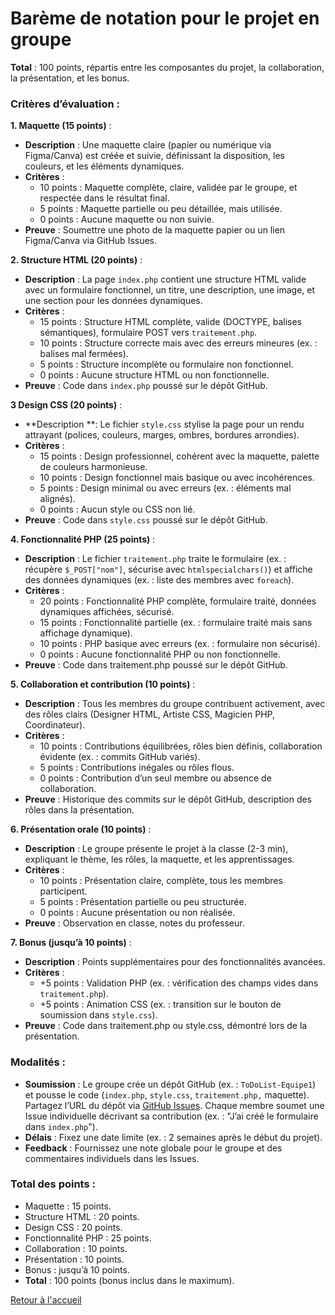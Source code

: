 # Barème de notation pour le projet en groupe

**Total** : 100 points, répartis entre les composantes du projet, la collaboration, la présentation, et les bonus.

### Critères d’évaluation :

**1. Maquette (15 points)** :

- **Description** : Une maquette claire (papier ou numérique via Figma/Canva) est créée et suivie, définissant la disposition, les couleurs, et les éléments dynamiques.
- **Critères** :
    - 10 points : Maquette complète, claire, validée par le groupe, et respectée dans le résultat final.
    - 5 points : Maquette partielle ou peu détaillée, mais utilisée.
    - 0 points : Aucune maquette ou non suivie.
- **Preuve** : Soumettre une photo de la maquette papier ou un lien Figma/Canva via GitHub Issues.

**2. Structure HTML (20 points)** :

- **Description** : La page `index.php` contient une structure HTML valide avec un formulaire fonctionnel, un titre, une description, une image, et une section pour les données dynamiques.
- **Critères** :
    - 15 points : Structure HTML complète, valide (DOCTYPE, balises sémantiques), formulaire POST vers `traitement.php`.
    - 10 points : Structure correcte mais avec des erreurs mineures (ex. : balises mal fermées).
    - 5 points : Structure incomplète ou formulaire non fonctionnel.
    - 0 points : Aucune structure HTML ou non fonctionnelle.
- **Preuve** : Code dans `index.php` poussé sur le dépôt GitHub.

**3 Design CSS (20 points)** :

- **Description **: Le fichier `style.css` stylise la page pour un rendu attrayant (polices, couleurs, marges, ombres, bordures arrondies).
- **Critères** :
    - 15 points : Design professionnel, cohérent avec la maquette, palette de couleurs harmonieuse.
    - 10 points : Design fonctionnel mais basique ou avec incohérences.
    - 5 points : Design minimal ou avec erreurs (ex. : éléments mal alignés).
    - 0 points : Aucun style ou CSS non lié.
- **Preuve** : Code dans `style.css` poussé sur le dépôt GitHub.

**4. Fonctionnalité PHP (25 points)** :

- **Description** : Le fichier `traitement.php` traite le formulaire (ex. : récupère `$_POST["nom"]`, sécurise avec `htmlspecialchars()`) et affiche des données dynamiques (ex. : liste des membres avec `foreach`).
- **Critères** :
    - 20 points : Fonctionnalité PHP complète, formulaire traité, données dynamiques affichées, sécurisé.
    - 15 points : Fonctionnalité partielle (ex. : formulaire traité mais sans affichage dynamique).
    - 10 points : PHP basique avec erreurs (ex. : formulaire non sécurisé).
    - 0 points : Aucune fonctionnalité PHP ou non fonctionnelle.
- **Preuve** : Code dans traitement.php poussé sur le dépôt GitHub.

**5. Collaboration et contribution (10 points)** :

- **Description** : Tous les membres du groupe contribuent activement, avec des rôles clairs (Designer HTML, Artiste CSS, Magicien PHP, Coordinateur).
- **Critères** :
    - 10 points : Contributions équilibrées, rôles bien définis, collaboration évidente (ex. : commits GitHub variés).
    - 5 points : Contributions inégales ou rôles flous.
    - 0 points : Contribution d’un seul membre ou absence de collaboration.
- **Preuve** : Historique des commits sur le dépôt GitHub, description des rôles dans la présentation.

**6. Présentation orale (10 points)** :

- **Description** : Le groupe présente le projet à la classe (2-3 min), expliquant le thème, les rôles, la maquette, et les apprentissages.
- **Critères** :
    - 10 points : Présentation claire, complète, tous les membres participent.
    - 5 points : Présentation partielle ou peu structurée.
    - 0 points : Aucune présentation ou non réalisée.
- **Preuve** : Observation en classe, notes du professeur.

**7. Bonus (jusqu’à 10 points)** :

- **Description** : Points supplémentaires pour des fonctionnalités avancées.
- **Critères** :
    - +5 points : Validation PHP (ex. : vérification des champs vides dans `traitement.php`).
    - +5 points : Animation CSS (ex. : transition sur le bouton de soumission dans `style.css`).
- **Preuve** : Code dans traitement.php ou style.css, démontré lors de la présentation.

### Modalités :

- **Soumission** : Le groupe crée un dépôt GitHub (ex. : `ToDoList-Equipe1`) et pousse le code (`index.php`, `style.css`, `traitement.php,` maquette). Partagez l’URL du dépôt via [GitHub Issues](https://github.com/lakrim92/Cours_WebDevelopment/issues/1). Chaque membre soumet une Issue individuelle décrivant sa contribution (ex. : "J’ai créé le formulaire dans `index.php`").
- **Délais** : Fixez une date limite (ex. : 2 semaines après le début du projet).
- **Feedback** : Fournissez une note globale pour le groupe et des commentaires individuels dans les Issues.

### Total des points :

- Maquette : 15 points.
- Structure HTML : 20 points.
- Design CSS : 20 points.
- Fonctionnalité PHP : 25 points.
- Collaboration : 10 points.
- Présentation : 10 points.
- Bonus : jusqu’à 10 points.
- **Total** : 100 points (bonus inclus dans le maximum).

[Retour à l'accueil](../index.md)
